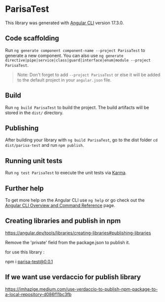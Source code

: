 # ParisaTest

This library was generated with [Angular CLI](https://github.com/angular/angular-cli) version 17.3.0.

## Code scaffolding

Run `ng generate component component-name --project ParisaTest` to generate a new component. You can also use `ng generate directive|pipe|service|class|guard|interface|enum|module --project ParisaTest`.
> Note: Don't forget to add `--project ParisaTest` or else it will be added to the default project in your `angular.json` file. 

## Build

Run `ng build ParisaTest` to build the project. The build artifacts will be stored in the `dist/` directory.

## Publishing

After building your library with `ng build ParisaTest`, go to the dist folder `cd dist/parisa-test` and run `npm publish`.

## Running unit tests

Run `ng test ParisaTest` to execute the unit tests via [Karma](https://karma-runner.github.io).

## Further help

To get more help on the Angular CLI use `ng help` or go check out the [Angular CLI Overview and Command Reference](https://angular.io/cli) page.

## Creating libraries and publish in npm

https://angular.dev/tools/libraries/creating-libraries#publishing-libraries

Remove the 'private' field from the package.json to publish it.

for use this library :

npm i parisa-test@0.0.1

## If we want use verdaccio for publish library

https://imhazige.medium.com/use-verdaccio-to-publish-npm-package-to-a-local-repository-d086f11bc3fb